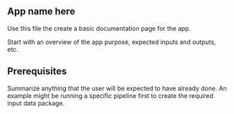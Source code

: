 ## App name here

Use this file the create a basic documentation page for the app.

Start with an overview of the app purpose, expected inputs and
outputs, etc.

## Prerequisites

Summarize anything that the user will be expected to have already done.
An example might be running a specific pipeline first to create
the required input data package.
